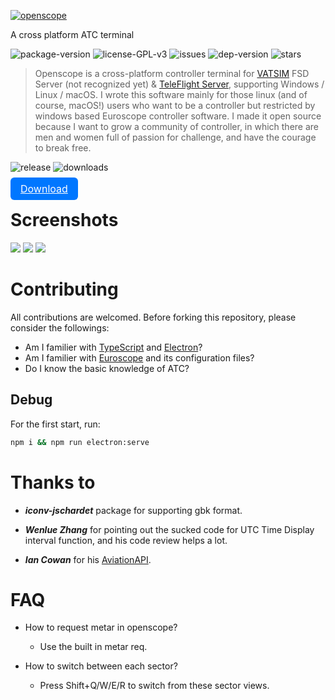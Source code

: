 <p>
  <a href="https://openvmsys.cn/openscope">
    <img alt="openscope" src="https://openvmsys.cn/openscope/img/logo.svg">
  </a>
</p>

<p>
A cross platform ATC terminal
</p>

<p>
  <img alt="package-version" src="https://img.shields.io/github/package-json/v/Ericple/openscope-project?style=flat-square">
  <img alt="license-GPL-v3" src="https://img.shields.io/github/license/Ericple/openscope-project?logo=github&style=flat-square">
  <img alt="issues" src="https://img.shields.io/github/issues/Ericple/openscope-project?style=flat-square">
  <img alt="dep-version" src="https://img.shields.io/github/package-json/dependency-version/Ericple/openscope-project/electron?style=flat-square">
  <img alt="stars" src="https://img.shields.io/github/stars/Ericple/openscope-project?style=social">
</p>

> Openscope is a cross-platform controller terminal for [VATSIM](https://vatsim.net/) FSD Server (not recognized yet) & [TeleFlight Server](https://openvmsys.cn/tfs/#/), supporting Windows / Linux / macOS. I wrote this software mainly for those linux (and of course, macOS!) users who want to be a controller but restricted by windows based Euroscope controller software. I made it open source because I want to grow a community of controller, in which there are men and women full of passion for challenge, and have the courage to break free.

<p>
<img alt="release" src="https://img.shields.io/github/v/release/Ericple/openscope-project?include_prereleases&style=for-the-badge">
<img alt="downloads" src="https://img.shields.io/github/downloads/Ericple/openscope-project/total?style=for-the-badge"><br>
<a href="https://github.com/Ericple/openscope-project/releases/latest" style="position: relative;width:120px;height:40px;border-radius:6px;background-color:rgb(0, 119, 255);color:white;border:none;font-size:16px;top:16px;cursor:pointer;padding:8px 16px 8px 16px">Download</a>
</p>

# Screenshots

![](https://openvmsys.cn/openscope/img/Openscope5.png)
![](https://openvmsys.cn/openscope/img/Openscope1.png)
![](https://openvmsys.cn/openscope/img/Openscope2.png)


# Contributing

All contributions are welcomed. Before forking this repository, please consider the followings:

- Am I familier with [TypeScript](https://www.typescriptlang.org/) and [Electron](https://electronjs.org/)?
- Am I familier with [Euroscope](https://www.euroscope.hu/wp/) and its configuration files?
- Do I know the basic knowledge of ATC?

## Debug

For the first start, run:

```bash
npm i && npm run electron:serve
```

# Thanks to

- ***iconv-jschardet*** package for supporting gbk format.


- ***Wenlue Zhang*** for pointing out the sucked code for UTC Time Display interval function, and his code review helps a lot.

- ***Ian Cowan*** for his [AviationAPI](https://aviationapi.com/about).

# FAQ

- How to request metar in openscope?
  - Use the built in metar req.

- How to switch between each sector?
  - Press Shift+Q/W/E/R to switch from these sector views.

